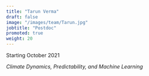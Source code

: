 ```yaml
---
title: "Tarun Verma"
draft: false
image: "/images/team/Tarun.jpg"
jobtitle: "Postdoc"
promoted: true
weight: 20
---
```



Starting October 2021

*Climate Dynamics, Predictability, and Machine Learning*


